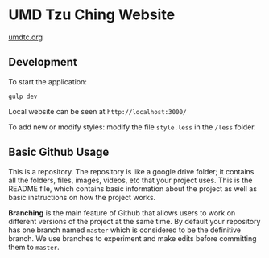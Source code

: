 # UMD Tzu Ching Website

[umdtc.org](http://umdtc.org)

## Development
To start the application:
```
gulp dev
```
Local website can be seen at `http://localhost:3000/`

To add new or modify styles: modify the file `style.less` in the `/less` folder.

## Basic Github Usage

This is a repository. The repository is like a google drive folder; it contains all the folders, files, images, videos, etc that your project uses. This is the README file, which contains basic information about the project as well as basic instructions on how the project works. 

**Branching** is the main feature of Github that allows users to work on different versions of the project at the same time.
By default your repository has one branch named `master` which is considered to be the definitive branch. We use branches to experiment and make edits before committing them to `master`.
